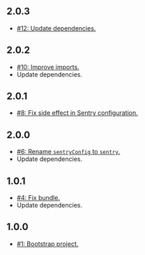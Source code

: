 ## 2.0.3
* [#12: Update dependencies.](https://github.com/haensl/iso-log/issues/12)

## 2.0.2
* [#10: Improve imports.](https://github.com/haensl/iso-log/issues/10)
* Update dependencies.

## 2.0.1
* [#8: Fix side effect in Sentry configuration.](https://github.com/haensl/iso-log/issues/8)

## 2.0.0
* [#6: Rename `sentryConfig` to `sentry`.](https://github.com/haensl/iso-log/issues/6)
* Update dependencies.

## 1.0.1
* [#4: Fix bundle.](https://github.com/haensl/iso-log/issues/4)
* Update dependencies.

## 1.0.0
* [#1: Bootstrap project.](https://github.com/haensl/iso-log/issues/1)
